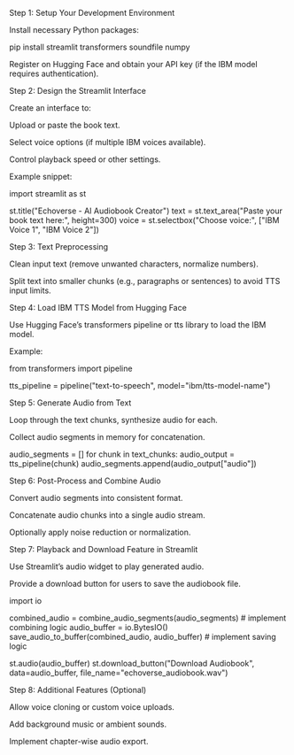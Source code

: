 Step 1: Setup Your Development Environment

Install necessary Python packages:

pip install streamlit transformers soundfile numpy


Register on Hugging Face and obtain your API key (if the IBM model requires authentication).

Step 2: Design the Streamlit Interface

Create an interface to:

Upload or paste the book text.

Select voice options (if multiple IBM voices available).

Control playback speed or other settings.

Example snippet:

import streamlit as st

st.title("Echoverse - AI Audiobook Creator")
text = st.text_area("Paste your book text here:", height=300)
voice = st.selectbox("Choose voice:", ["IBM Voice 1", "IBM Voice 2"])

Step 3: Text Preprocessing

Clean input text (remove unwanted characters, normalize numbers).

Split text into smaller chunks (e.g., paragraphs or sentences) to avoid TTS input limits.

Step 4: Load IBM TTS Model from Hugging Face

Use Hugging Face’s transformers pipeline or tts library to load the IBM model.

Example:

from transformers import pipeline

tts_pipeline = pipeline("text-to-speech", model="ibm/tts-model-name")

Step 5: Generate Audio from Text

Loop through the text chunks, synthesize audio for each.

Collect audio segments in memory for concatenation.

audio_segments = []
for chunk in text_chunks:
    audio_output = tts_pipeline(chunk)
    audio_segments.append(audio_output["audio"])

Step 6: Post-Process and Combine Audio

Convert audio segments into consistent format.

Concatenate audio chunks into a single audio stream.

Optionally apply noise reduction or normalization.

Step 7: Playback and Download Feature in Streamlit

Use Streamlit’s audio widget to play generated audio.

Provide a download button for users to save the audiobook file.

import io

combined_audio = combine_audio_segments(audio_segments)  # implement combining logic
audio_buffer = io.BytesIO()
save_audio_to_buffer(combined_audio, audio_buffer)  # implement saving logic

st.audio(audio_buffer)
st.download_button("Download Audiobook", data=audio_buffer, file_name="echoverse_audiobook.wav")

Step 8: Additional Features (Optional)

Allow voice cloning or custom voice uploads.

Add background music or ambient sounds.

Implement chapter-wise audio export.
